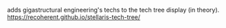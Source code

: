 adds gigastructural engineering's techs to the tech tree display (in theory). https://recoherent.github.io/stellaris-tech-tree/
